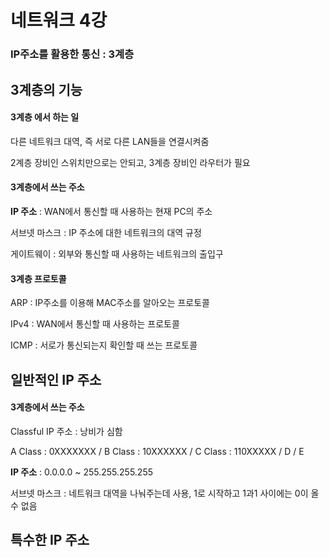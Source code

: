 # 네트워크 4강

### IP주소를 활용한 통신 : 3계층



## 3계층의 기능

#### 3계층 에서 하는 일

다른 네트워크 대역, 즉 서로 다른 LAN들을 연결시켜줌

2계층 장비인 스위치만으로는 안되고, 3계층 장비인 라우터가 필요



#### 3계층에서 쓰는 주소

**IP 주소** : WAN에서 통신할 때 사용하는 현재 PC의 주소

서브넷 마스크 : IP 주소에 대한 네트워크의 대역 규정

게이트웨이 : 외부와 통신할 때 사용하는 네트워크의 출입구



#### 3계층 프로토콜

ARP : IP주소를 이용해 MAC주소를 알아오는 프로토콜

IPv4 : WAN에서 통신할 때 사용하는 프로토콜

ICMP : 서로가 통신되는지 확인할 때 쓰는 프로토콜



## 일반적인 IP 주소

#### 3계층에서 쓰는 주소

Classful IP 주소 : 낭비가 심함

A Class : 0XXXXXXX / B Class : 10XXXXXX / C Class : 110XXXXX / D / E



**IP 주소** : 0.0.0.0 ~ 255.255.255.255

서브넷 마스크 : 네트워크 대역을 나눠주는데 사용, 1로 시작하고 1과1 사이에는 0이 올 수 없음



## 특수한 IP 주소

